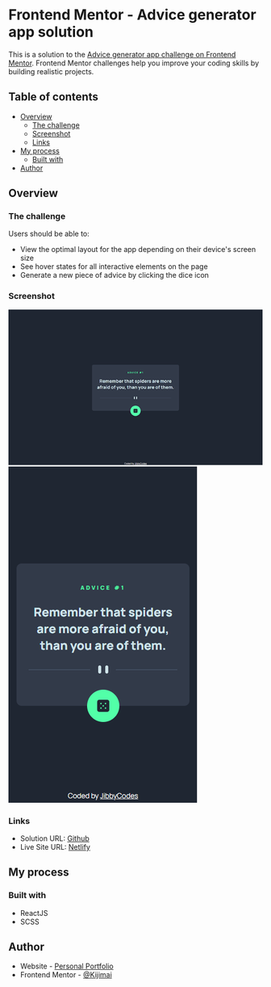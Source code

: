 # Frontend Mentor - Advice generator app solution

This is a solution to the [Advice generator app challenge on Frontend Mentor](https://www.frontendmentor.io/challenges/advice-generator-app-QdUG-13db). Frontend Mentor challenges help you improve your coding skills by building realistic projects.

## Table of contents

- [Overview](#overview)
  - [The challenge](#the-challenge)
  - [Screenshot](#screenshot)
  - [Links](#links)
- [My process](#my-process)
  - [Built with](#built-with)
- [Author](#author)

## Overview

### The challenge

Users should be able to:

- View the optimal layout for the app depending on their device's screen size
- See hover states for all interactive elements on the page
- Generate a new piece of advice by clicking the dice icon

### Screenshot

![](./src/assets/design/screenshot-desk.png)
![](./src/assets/design/screenshot-mobile.png)

### Links

- Solution URL: [Github](https://github.com/Kijimai/fem-advice-react)
- Live Site URL: [Netlify](advice-gen-reactjs.netlify.app)

## My process

### Built with

- ReactJS
- SCSS

## Author

- Website - [Personal Portfolio](https://jdbucog.netlify.app/)
- Frontend Mentor - [@Kijimai](https://www.frontendmentor.io/profile/Kijimai)
